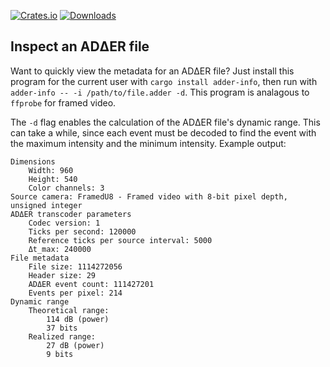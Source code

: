 [![Crates.io](https://img.shields.io/crates/v/adder-info)](https://crates.io/crates/adder-info)
[![Downloads](https://img.shields.io/crates/dr/adder-info)](https://crates.io/crates/adder-info)

## Inspect an ADΔER file

Want to quickly view the metadata for an ADΔER file? Just install this program for the current user with `cargo install adder-info`, then run with `adder-info -- -i /path/to/file.adder -d`. This program is analagous to `ffprobe` for framed video.

The `-d` flag enables the calculation of the ADΔER file's dynamic range. This can take a while, since each event must be decoded to find the event with the maximum intensity and the minimum intensity. Example output:

```
Dimensions
	Width: 960
	Height: 540
	Color channels: 3
Source camera: FramedU8 - Framed video with 8-bit pixel depth, unsigned integer
ADΔER transcoder parameters
	Codec version: 1
	Ticks per second: 120000
	Reference ticks per source interval: 5000
	Δt_max: 240000
File metadata
	File size: 1114272056
	Header size: 29
	ADΔER event count: 111427201
	Events per pixel: 214
Dynamic range
	Theoretical range:
		114 dB (power)
		37 bits
	Realized range:
		27 dB (power)
		9 bits
```

